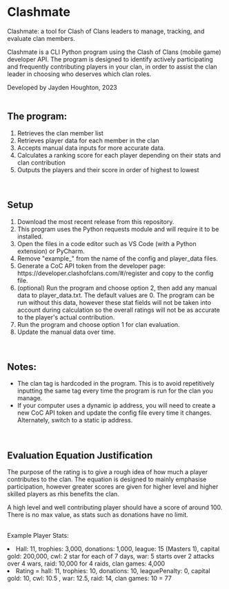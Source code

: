 # Clashmate

Clashmate: a tool for Clash of Clans leaders to manage, tracking, and evaluate clan members.

Clashmate is a CLI Python program using the Clash of Clans (mobile game) developer API. The program is designed to identify actively participating and frequently contributing players in your clan, in order to assist the clan leader in choosing who deserves which clan roles.

Developed by Jayden Houghton, 2023
<br><br>

## The program:
<ol>
  <li>Retrieves the clan member list</li>
  <li>Retrieves player data for each member in the clan</li>
  <li>Accepts manual data inputs for more accurate data.</li>
  <li>Calculates a ranking score for each player depending on their stats and clan contribution</li>
  <li>Outputs the players and their score in order of highest to lowest</li>
</ol>
<br>

## Setup
<ol>
  <li>Download the most recent release from this repository.</li>
  <li>This program uses the Python requests module and will require it to be installed.</li>
  <li>Open the files in a code editor such as VS Code (with a Python extension) or PyCharm.</li>
  <li>Remove "example_" from the name of the config and player_data files.</li>
  <li>Generate a CoC API token from the developer page: https://developer.clashofclans.com/#/register and copy to the config file.
  <li>(optional) Run the program and choose option 2, then add any manual data to player_data.txt. The default values are 0. The program can be run without this data, however these stat fields will not be taken into account during calculation so the overall ratings will not be as accurate to the player's actual contribution.</li>
  <li>Run the program and choose option 1 for clan evaluation.</li>
  <li>Update the manual data over time.</li>
</ol>
<br>

## Notes:
<ul>
  <li>The clan tag is hardcoded in the program. This is to avoid repetitively inputting the same tag every time the program is run for the clan you manage.</li>
  <li>If your computer uses a dynamic ip address, you will need to create a new CoC API token and update the config file every time it changes. Alternately, switch to a static ip address.</li>
</ul>
<br>

## Evaluation Equation Justification

The purpose of the rating is to give a rough idea of how much a player contributes to the clan. The equation is designed to mainly emphasise participation, however greater scores are given for higher level and higher skilled players as rhis benefits the clan.

A high level and well contributing player should have a score of around 100. There is no max value, as stats such as donations have no limit.
<br><br>

Example Player Stats:
<li>Hall: 11, trophies: 3,000, donations: 1,000, league: 15 (Masters 1), capital gold: 200,000, cwl: 2 star for each of 7 days, war: 5 starts over 2 attacks over 4 wars, raid: 10,000 for 4 raids, clan games: 4,000</li>
<li>Rating = hall: 11, trophies: 10, donations: 10, leaguePenalty: 0, capital gold: 10, cwl: 10.5 , war: 12.5, raid: 14, clan games: 10 = 77</li>


